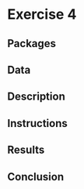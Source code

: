 # Exercise 4


## Packages


## Data


## Description


## Instructions


## Results


## Conclusion
